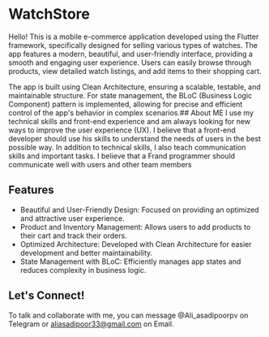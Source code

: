 # WatchStore
 Hello!
This is a mobile e-commerce application developed using the Flutter framework, specifically designed for selling various types of watches. The app features a modern, beautiful, and user-friendly interface, providing a smooth and engaging user experience. Users can easily browse through products, view detailed watch listings, and add items to their shopping cart.

The app is built using Clean Architecture, ensuring a scalable, testable, and maintainable structure. For state management, the BLoC (Business Logic Component) pattern is implemented, allowing for precise and efficient control of the app's behavior in complex scenarios.## About ME
I use my technical skills and front-end experience and am always looking for new ways to improve the user experience (UX). I believe that a front-end developer should use his skills to understand the needs of users in the best possible way.
In addition to technical skills, I also teach communication skills and important tasks. I believe that a Frand programmer should communicate well with users and other team members
## Features 
+ Beautiful and User-Friendly Design: Focused on providing an optimized and attractive user experience.
+ Product and Inventory Management: Allows users to add products to their cart and track their orders.
+ Optimized Architecture: Developed with Clean Architecture for easier development and better maintainability.
+ State Management with BLoC: Efficiently manages app states and reduces complexity in business logic.
  
## Let's Connect!
To talk and collaborate with me, you can message @Ali_asadipoorpv on Telegram or aliasadipoor33@gmail.com on Email.
